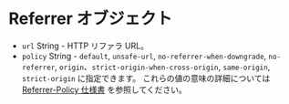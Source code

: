 # Referrer オブジェクト

* `url` String - HTTP リファラ URL。
* `policy` String - `default`, `unsafe-url`, `no-referrer-when-downgrade`, `no-referrer`, `origin`、`strict-origin-when-cross-origin`, `same-origin`, `strict-origin` に指定できます。 これらの値の意味の詳細については [Referrer-Policy 仕様書][1] を参照してください。

[1]: https://developer.mozilla.org/en-US/docs/Web/HTTP/Headers/Referrer-Policy
